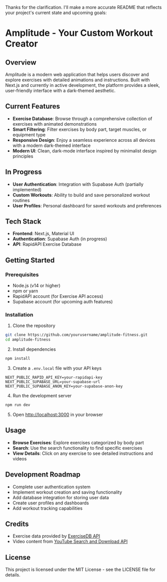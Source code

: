 Thanks for the clarification. I'll make a more accurate README that reflects your project's current state and upcoming goals:

# Amplitude - Your Custom Workout Creator

## Overview
Amplitude is a modern web application that helps users discover and explore exercises with detailed animations and instructions. Built with Next.js and currently in active development, the platform provides a sleek, user-friendly interface with a dark-themed aesthetic.

## Current Features
- **Exercise Database**: Browse through a comprehensive collection of exercises with animated demonstrations
- **Smart Filtering**: Filter exercises by body part, target muscles, or equipment type
- **Responsive Design**: Enjoy a seamless experience across all devices with a modern dark-themed interface
- **Modern UI**: Clean, dark-mode interface inspired by minimalist design principles

## In Progress
- **User Authentication**: Integration with Supabase Auth (partially implemented)
- **Custom Workouts**: Ability to build and save personalized workout routines
- **User Profiles**: Personal dashboard for saved workouts and preferences

## Tech Stack
- **Frontend**: Next.js, Material UI
- **Authentication**: Supabase Auth (in progress)
- **API**: RapidAPI Exercise Database

## Getting Started

### Prerequisites
- Node.js (v14 or higher)
- npm or yarn
- RapidAPI account (for Exercise API access)
- Supabase account (for upcoming auth features)

### Installation
1. Clone the repository
```bash
git clone https://github.com/yourusername/amplitude-fitness.git
cd amplitude-fitness
```

2. Install dependencies
```bash
npm install
```

3. Create a `.env.local` file with your API keys
```
NEXT_PUBLIC_RAPID_API_KEY=your-rapidapi-key
NEXT_PUBLIC_SUPABASE_URL=your-supabase-url
NEXT_PUBLIC_SUPABASE_ANON_KEY=your-supabase-anon-key
```

4. Run the development server
```bash
npm run dev
```

5. Open [http://localhost:3000](http://localhost:3000) in your browser

## Usage
- **Browse Exercises**: Explore exercises categorized by body part
- **Search**: Use the search functionality to find specific exercises
- **View Details**: Click on any exercise to see detailed instructions and videos

## Development Roadmap
- Complete user authentication system
- Implement workout creation and saving functionality
- Add database integration for storing user data
- Create user profiles and dashboards
- Add workout tracking capabilities

## Credits
- Exercise data provided by [ExerciseDB API](https://rapidapi.com/justin-WFnsXH_t6/api/exercisedb/)
- Video content from [YouTube Search and Download API](https://rapidapi.com/h0p3rwe/api/youtube-search-and-download/)

## License
This project is licensed under the MIT License - see the LICENSE file for details.
